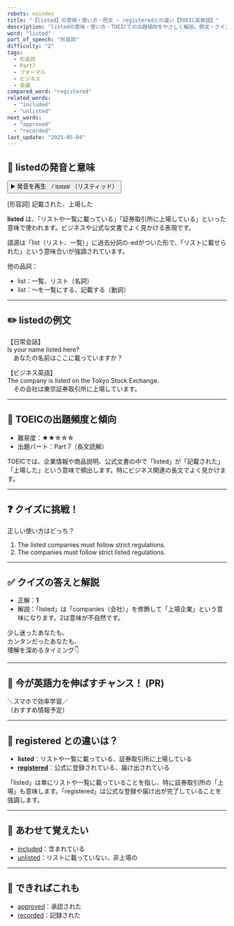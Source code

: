 ```yaml
---
robots: noindex
title: "【listed】の意味・使い方・例文 ― registeredとの違い【TOEIC英単語】"
description: "listedの意味・使い方・TOEICでの出題傾向をやさしく解説。例文・クイズ付きでregisteredとの違いもわかりやすく学べます。"
word: "listed"
part_of_speech: "形容詞"
difficulty: "2"
tags:
  - 形容詞
  - Part7
  - フォーマル
  - ビジネス
  - 会議
compared_word: "registered"
related_words:
  - "included"
  - "unlisted"
next_words:
  - "approved"
  - "recorded"
last_update: "2025-05-04"
---
```


## 🔰 listedの発音と意味

<button class="play-audio" onclick="playTTS('listed')">
  <span class="play-audio-main">
    ▶️ 発音を再生　/ˈlɪstɪd/
  </span>
  <span class="play-audio-sub">
    （リスティッド）
  </span>
</button>

[形容詞] 記載された、上場した

**listed** は、「リストや一覧に載っている」「証券取引所に上場している」といった意味で使われます。ビジネスや公式な文書でよく見かける表現です。

語源は「list（リスト、一覧）」に過去分詞の-edがついた形で、「リストに載せられた」という意味合いが強調されています。

他の品詞：  
- list：一覧、リスト（名詞）
- list：～を一覧にする、記載する（動詞）

---

## ✏️ listedの例文

【日常会話】  
Is your name listed here?  
　あなたの名前はここに載っていますか？

【ビジネス英語】  
The company is listed on the Tokyo Stock Exchange.  
　その会社は東京証券取引所に上場しています。

---

## 🎯 TOEICの出題頻度と傾向

- 難易度：★★☆☆☆
- 出題パート：Part 7（長文読解）

TOEICでは、企業情報や商品説明、公式文書の中で「listed」が「記載された」「上場した」という意味で頻出します。特にビジネス関連の長文でよく見かけます。

---

## ❓ クイズに挑戦！

正しい使い方はどっち？

1. The listed companies must follow strict regulations.  
2. The companies must follow strict listed regulations.

---

## ✅ クイズの答えと解説

- 正解：**1**
- 解説：「listed」は「companies（会社）」を修飾して「上場企業」という意味になります。2は意味が不自然です。

少し迷ったあなたも、  
カンタンだったあなたも、  
理解を深めるタイミング👇️

---

## 🚀 今が英語力を伸ばすチャンス！ (PR)

<div class="info-center">
＼スマホで効率学習／<br>  
（おすすめ情報予定）
</div>

---

## 🤔  registered との違いは？

- **listed**：リストや一覧に載っている、証券取引所に上場している
- **[registered](/word/registered/)**：公式に登録されている、届け出されている

「listed」は単にリストや一覧に載っていることを指し、特に証券取引所の「上場」も意味します。「registered」は公式な登録や届け出が完了していることを強調します。

---

## 🧩 あわせて覚えたい

- [included](/word/included/)：含まれている
- [unlisted](/word/unlisted/)：リストに載っていない、非上場の

---

## 📖 できればこれも

- [approved](/word/approved/)：承認された
- [recorded](/word/recorded/)：記録された

<!-- cvid: aid07_bid05 -->

